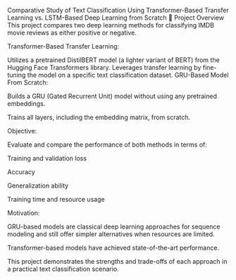 
Comparative Study of Text Classification Using Transformer-Based Transfer Learning vs. LSTM-Based Deep Learning from Scratch
📌 Project Overview
This project compares two deep learning methods for classifying IMDB movie reviews as either positive or negative.

Transformer-Based Transfer Learning:

Utilizes a pretrained DistilBERT model (a lighter variant of BERT) from the Hugging Face Transformers library.
Leverages transfer learning by fine-tuning the model on a specific text classification dataset.
GRU-Based Model From Scratch:

Builds a GRU (Gated Recurrent Unit) model without using any pretrained embeddings.

Trains all layers, including the embedding matrix, from scratch.

Objective:

Evaluate and compare the performance of both methods in terms of:

Training and validation loss

Accuracy

Generalization ability

Training time and resource usage

Motivation:

GRU-based models are classical deep learning approaches for sequence modeling and still offer simpler alternatives when resources are limited.

Transformer-based models have achieved state-of-the-art performance.

This project demonstrates the strengths and trade-offs of each approach in a practical text classification scenario.

